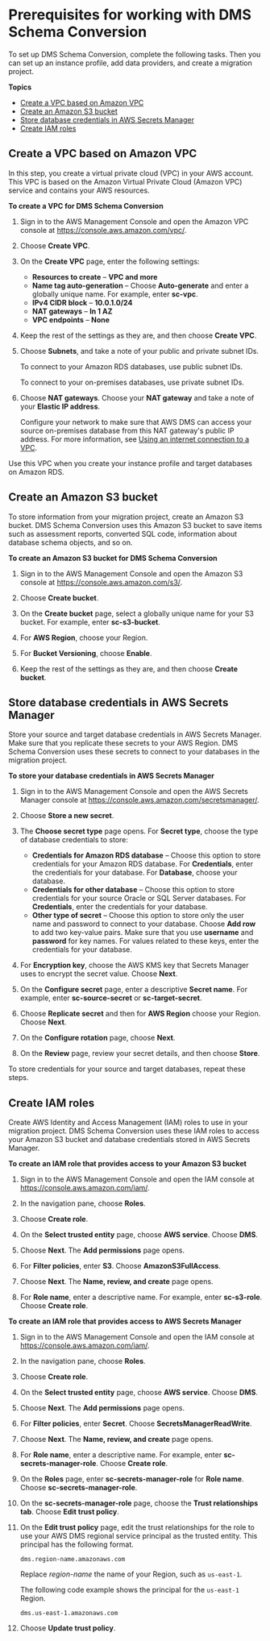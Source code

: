 # Prerequisites for working with DMS Schema Conversion<a name="set-up"></a>

To set up DMS Schema Conversion, complete the following tasks\. Then you can set up an instance profile, add data providers, and create a migration project\.

**Topics**
+ [Create a VPC based on Amazon VPC](#set-up-vpc)
+ [Create an Amazon S3 bucket](#set-up-s3-bucket)
+ [Store database credentials in AWS Secrets Manager](#set-up-secrets)
+ [Create IAM roles](#set-up-iam-roles)

## Create a VPC based on Amazon VPC<a name="set-up-vpc"></a>

In this step, you create a virtual private cloud \(VPC\) in your AWS account\. This VPC is based on the Amazon Virtual Private Cloud \(Amazon VPC\) service and contains your AWS resources\.

**To create a VPC for DMS Schema Conversion**

1. Sign in to the AWS Management Console and open the Amazon VPC console at [https://console\.aws\.amazon\.com/vpc/](https://console.aws.amazon.com/vpc/)\.

1. Choose **Create VPC**\.

1. On the **Create VPC** page, enter the following settings:
   + **Resources to create** – **VPC and more**
   + **Name tag auto\-generation** – Choose **Auto\-generate** and enter a globally unique name\. For example, enter **sc\-vpc**\.
   + **IPv4 CIDR block** – **10\.0\.1\.0/24**
   + **NAT gateways** – **In 1 AZ**
   + **VPC endpoints** – **None**

1. Keep the rest of the settings as they are, and then choose **Create VPC**\.

1. Choose **Subnets**, and take a note of your public and private subnet IDs\.

   To connect to your Amazon RDS databases, use public subnet IDs\.

   To connect to your on\-premises databases, use private subnet IDs\.

1. Choose **NAT gateways**\. Choose your **NAT gateway** and take a note of your **Elastic IP address**\.

   Configure your network to make sure that AWS DMS can access your source on\-premises database from this NAT gateway's public IP address\. For more information, see [Using an internet connection to a VPC](instance-profiles-network.md#instance-profiles-network-internet)\.

Use this VPC when you create your instance profile and target databases on Amazon RDS\.

## Create an Amazon S3 bucket<a name="set-up-s3-bucket"></a>

To store information from your migration project, create an Amazon S3 bucket\. DMS Schema Conversion uses this Amazon S3 bucket to save items such as assessment reports, converted SQL code, information about database schema objects, and so on\.

**To create an Amazon S3 bucket for DMS Schema Conversion**

1. Sign in to the AWS Management Console and open the Amazon S3 console at [https://console\.aws\.amazon\.com/s3/](https://console.aws.amazon.com/s3/)\.

1. Choose **Create bucket**\.

1. On the **Create bucket** page, select a globally unique name for your S3 bucket\. For example, enter **sc\-s3\-bucket**\.

1. For **AWS Region**, choose your Region\.

1. For **Bucket Versioning**, choose **Enable**\.

1. Keep the rest of the settings as they are, and then choose **Create bucket**\.

## Store database credentials in AWS Secrets Manager<a name="set-up-secrets"></a>

Store your source and target database credentials in AWS Secrets Manager\. Make sure that you replicate these secrets to your AWS Region\. DMS Schema Conversion uses these secrets to connect to your databases in the migration project\.

**To store your database credentials in AWS Secrets Manager**

1. Sign in to the AWS Management Console and open the AWS Secrets Manager console at [https://console\.aws\.amazon\.com/secretsmanager/](https://console.aws.amazon.com/secretsmanager/)\.

1. Choose **Store a new secret**\.

1. The **Choose secret type** page opens\. For **Secret type**, choose the type of database credentials to store:
   + **Credentials for Amazon RDS database** – Choose this option to store credentials for your Amazon RDS database\. For **Credentials**, enter the credentials for your database\. For **Database**, choose your database\.
   + **Credentials for other database** – Choose this option to store credentials for your source Oracle or SQL Server databases\. For **Credentials**, enter the credentials for your database\.
   + **Other type of secret** – Choose this option to store only the user name and password to connect to your database\. Choose **Add row** to add two key\-value pairs\. Make sure that you use **username** and **password** for key names\. For values related to these keys, enter the credentials for your database\.

1. For **Encryption key**, choose the AWS KMS key that Secrets Manager uses to encrypt the secret value\. Choose **Next**\.

1. On the **Configure secret** page, enter a descriptive **Secret name**\. For example, enter **sc\-source\-secret** or **sc\-target\-secret**\. 

1. Choose **Replicate secret** and then for **AWS Region** choose your Region\. Choose **Next**\.

1. On the **Configure rotation** page, choose **Next**\.

1. On the **Review** page, review your secret details, and then choose **Store**\.

To store credentials for your source and target databases, repeat these steps\.

## Create IAM roles<a name="set-up-iam-roles"></a>

Create AWS Identity and Access Management \(IAM\) roles to use in your migration project\. DMS Schema Conversion uses these IAM roles to access your Amazon S3 bucket and database credentials stored in AWS Secrets Manager\.

**To create an IAM role that provides access to your Amazon S3 bucket**

1. Sign in to the AWS Management Console and open the IAM console at [https://console\.aws\.amazon\.com/iam/](https://console.aws.amazon.com/iam/)\.

1. In the navigation pane, choose **Roles**\.

1. Choose **Create role**\.

1. On the **Select trusted entity** page, choose **AWS service**\. Choose **DMS**\.

1. Choose **Next**\. The **Add permissions** page opens\.

1. For **Filter policies**, enter **S3**\. Choose **AmazonS3FullAccess**\.

1. Choose **Next**\. The **Name, review, and create** page opens\.

1. For **Role name**, enter a descriptive name\. For example, enter **sc\-s3\-role**\. Choose **Create role**\.

**To create an IAM role that provides access to AWS Secrets Manager**

1. Sign in to the AWS Management Console and open the IAM console at [https://console\.aws\.amazon\.com/iam/](https://console.aws.amazon.com/iam/)\.

1. In the navigation pane, choose **Roles**\.

1. Choose **Create role**\.

1. On the **Select trusted entity** page, choose **AWS service**\. Choose **DMS**\.

1. Choose **Next**\. The **Add permissions** page opens\.

1. For **Filter policies**, enter **Secret**\. Choose **SecretsManagerReadWrite**\.

1. Choose **Next**\. The **Name, review, and create** page opens\.

1. For **Role name**, enter a descriptive name\. For example, enter **sc\-secrets\-manager\-role**\. Choose **Create role**\.

1. On the **Roles** page, enter **sc\-secrets\-manager\-role** for **Role name**\. Choose **sc\-secrets\-manager\-role**\.

1. On the **sc\-secrets\-manager\-role** page, choose the **Trust relationships tab**\. Choose **Edit trust policy**\.

1. On the **Edit trust policy** page, edit the trust relationships for the role to use your AWS DMS regional service principal as the trusted entity\. This principal has the following format\.

   ```
   dms.region-name.amazonaws.com
   ```

   Replace *region\-name* the name of your Region, such as `us-east-1`\.

   The following code example shows the principal for the `us-east-1` Region\.

   ```
   dms.us-east-1.amazonaws.com
   ```

1. Choose **Update trust policy**\.